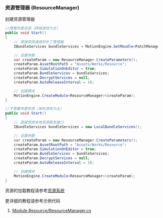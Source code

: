 ### 资源管理器 (ResourceManager)

创建资源管理器
```C#
//需要热更资源（网络游戏为主）
public void Start()
{
	// 直接使用通用的补丁管理器
	IBundleServices bundleServices = MotionEngine.GetMoudle<PatchManager>();

	// 设置参数
	var createParam = new ResourceManager.CreateParameters();
	createParam.AssetRootPath = "Assets/Works/Resource";
	createParam.SimulationOnEditor = true;
	createParam.BundleServices = bundleServices;
	createParam.DecryptServices = null;
	createParam.AutoReleaseInterval = 10;

	// 创建模块
	MotionEngine.CreateModule<ResourceManager>(createParam);
}

//不需要热更资源（单机游戏为主）
public void Start()
{
	// 直接使用本地资源服务接口
	IBundleServices bundleServices = new LocalBundleServices();

	// 设置参数
	var createParam = new ResourceManager.CreateParameters();
	createParam.AssetRootPath = "Assets/Works/Resource";
	createParam.SimulationOnEditor = true;
	createParam.BundleServices = bundleServices;
	createParam.DecryptServices = null;
	createParam.AutoReleaseInterval = 10;

	// 创建模块
	MotionEngine.CreateModule<ResourceManager>(createParam);
}
```

资源的加载教程请参考[资源系统](https://github.com/gmhevinci/MotionFramework/blob/master/Docs/Engine.Resource.md)

更详细的教程请参考示例代码
1. [Module.Resource/ResourceManager.cs](https://github.com/gmhevinci/MotionFramework/blob/master/Assets/MotionFramework/Scripts/Runtime/Module/Module.Resource/ResourceManager.cs)
